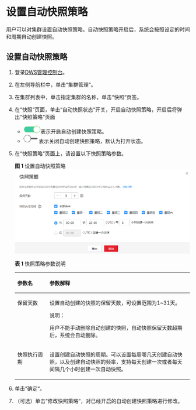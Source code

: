 # 设置自动快照策略<a name="dws_01_0089"></a>

用户可以对集群设置自动快照策略。自动快照策略开启后，系统会按照设定的时间和周期自动创建快照。

## 设置自动快照策略<a name="section13594386114220"></a>

1.  登录[DWS管理控制台](https://console.huaweicloud.com/dws)。
2.  在左侧导航栏中，单击“集群管理“。
3.  在集群列表中，单击指定集群的名称，单击“快照“页签。
4.  在“快照“页面，单击“自动快照状态“开关，开启自动快照策略，开启后将弹出“快照策略“页面
    -   ![](figures/icon_dws_on.png)表示开启自动创建快照策略。
    -   ![](figures/icon_dws_off.jpg)表示关闭自动创建快照策略，默认为打开状态。

5.  在“快照策略“页面上，请设置以下快照策略参数。

    **图 1**  设置自动快照策略<a name="fig133825225619"></a>  
    ![](figures/设置自动快照策略.png "设置自动快照策略")

    **表 1**  快照策略参数说明

    <a name="table1355651818416"></a>
    <table><thead align="left"><tr id="row555312181040"><th class="cellrowborder" valign="top" width="18.4%" id="mcps1.2.3.1.1"><p id="p1055313187410"><a name="p1055313187410"></a><a name="p1055313187410"></a>参数名</p>
    </th>
    <th class="cellrowborder" valign="top" width="81.6%" id="mcps1.2.3.1.2"><p id="p1755314181848"><a name="p1755314181848"></a><a name="p1755314181848"></a>参数解释</p>
    </th>
    </tr>
    </thead>
    <tbody><tr id="row155542181842"><td class="cellrowborder" valign="top" width="18.4%" headers="mcps1.2.3.1.1 "><p id="p04771730104018"><a name="p04771730104018"></a><a name="p04771730104018"></a>保留天数</p>
    </td>
    <td class="cellrowborder" valign="top" width="81.6%" headers="mcps1.2.3.1.2 "><p id="p19553121817411"><a name="p19553121817411"></a><a name="p19553121817411"></a>设置自动创建的快照的保留天数，可设置范围为1~31天。</p>
    <div class="note" id="note125545181345"><a name="note125545181345"></a><a name="note125545181345"></a><span class="notetitle"> 说明： </span><div class="notebody"><p id="p555319181643"><a name="p555319181643"></a><a name="p555319181643"></a>用户不能手动删除自动创建的快照，自动快照保留天数超期后，系统会自动删除。</p>
    </div></div>
    </td>
    </tr>
    <tr id="row6972171581119"><td class="cellrowborder" valign="top" width="18.4%" headers="mcps1.2.3.1.1 "><p id="p1197351514113"><a name="p1197351514113"></a><a name="p1197351514113"></a>快照执行周期</p>
    </td>
    <td class="cellrowborder" valign="top" width="81.6%" headers="mcps1.2.3.1.2 "><p id="p115783141519"><a name="p115783141519"></a><a name="p115783141519"></a>设置创建自动快照的周期。可以设置每周哪几天创建自动快照，以及创建自动快照的频率，支持每天创建一次或者每天间隔几个小时创建一次自动快照。</p>
    </td>
    </tr>
    </tbody>
    </table>

6.  单击“确定“。
7.  （可选）单击“修改快照策略“，对已经开启的自动创建快照策略进行修改。


